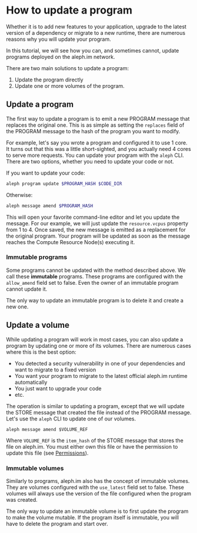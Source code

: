 # How to update a program

Whether it is to add new features to your application, upgrade to the latest version of a dependency or migrate to
a new runtime, there are numerous reasons why you will update your program.

In this tutorial, we will see how you can, and sometimes cannot, update programs deployed on the aleph.im network.

There are two main solutions to update a program:
1. Update the program directly
2. Update one or more volumes of the program.

## Update a program

The first way to update a program is to emit a new PROGRAM message that replaces the original one.
This is as simple as setting the `replaces` field of the PROGRAM message to the hash of the program
you want to modify.

For example, let's say you wrote a program and configured it to use 1 core.
It turns out that this was a little short-sighted, and you actually need 4 cores
to serve more requests.
You can update your program with the `aleph` CLI.
There are two options, whether you need to update your code or not.

If you want to update your code:

```bash
aleph program update $PROGRAM_HASH $CODE_DIR
```

Otherwise:

```bash
aleph message amend $PROGRAM_HASH
```

This will open your favorite command-line editor and let you update the message.
For our example, we will just update the `resource.vcpus` property from 1 to 4.
Once saved, the new message is emitted as a replacement for the original program.
Your program will be updated as soon as the message reaches the Compute Resource Node(s) executing it.

### Immutable programs

Some programs cannot be updated with the method described above.
We call these __immutable__ programs.
These programs are configured with the `allow_amend` field set to false.
Even the owner of an immutable program cannot update it.

The only way to update an immutable program is to delete it and create a new one.

## Update a volume

While updating a program will work in most cases, you can also update a program by updating one or more
of its volumes.
There are numerous cases where this is the best option:

* You detected a security vulnerability in one of your dependencies and want to migrate to a fixed version
* You want your program to migrate to the latest official aleph.im runtime automatically
* You just want to upgrade your code
* etc.

The operation is similar to updating a program, except that we will update the STORE message
that created the file instead of the PROGRAM message.
Let's use the `aleph` CLI to update one of our volumes.

```
aleph message amend $VOLUME_REF
```

Where `VOLUME_REF` is the `item_hash` of the STORE message that stores the file on aleph.im.
You must either own this file or have the permission to update this file 
(see [Permissions](../protocol/permissions.md)).

### Immutable volumes

Similarly to programs, aleph.im also has the concept of immutable volumes.
They are volumes configured with the `use_latest` field set to false.
These volumes will always use the version of the file configured when the program was created.

The only way to update an immutable volume is to first update the program to make the volume
mutable.
If the program itself is immutable, you will have to delete the program and start over.
